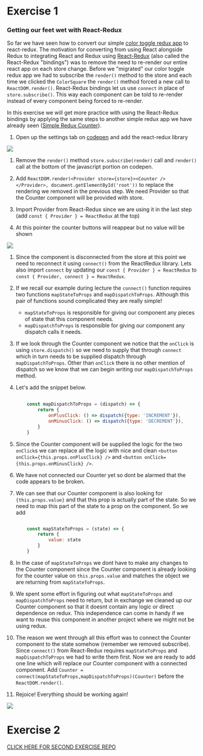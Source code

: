 # Exercise 1
### Getting our feet wet with React-Redux

 So far we have seen how to convert our simple [color toggle redux app]() to react-redux. The motivation for converting from using React alongside Redux to integrating React and Redux using [React-Redux]() (also called the React-Redux "bindings") was to remove the need to re-render our entire react app on each store change. 
 Before we "migrated" our color toggle redux app we had to subscribe the `render()` method to the store and each time we clicked the `ColorSquare` the `render()` method forced a new call to `ReactDOM.render()`. React-Redux bindings let us use `connect` in place of `store.subscribe()`. This way each component can be told to re-render instead of every component being forced to re-render.

 In this exercise we will get more practice with using the React-Redux bindings by applying the same steps to another simple redux app we have already seen ([Simple Redux Counter](https://codepen.io/rick-shar/pen/qrBwRz)). 

 1. Open up the settings tab on [codepen](https://codepen.io/rick-shar/pen/qrBwRz) and add the react-redux library
    
![](https://d3vv6lp55qjaqc.cloudfront.net/items/1j2I3y2m2x25092r2q0F/Screen%20Shot%202017-05-28%20at%205.11.11%20PM.png?v=aea6a25a)

1. Remove the `render()` method `store.subscribe(render)` call and `render()` call at the bottom of the javascript portion on codepen.

1. Add `ReactDOM.render(<Provider store={store}><Counter /></Provider>, document.getElementById('root'))` to replace the rendering we removed in the previous step. We need Provider so that the Counter component will be provided with store.

1. Import Provider from React-Redux since we are using it in the last step (add `const { Provider } = ReactRedux` at the top)

1. At this pointer the counter buttons will reappear but no value will be shown

![](https://d3vv6lp55qjaqc.cloudfront.net/items/260h0g2I2d3e1f3C0F0D/Screen%20Shot%202017-05-28%20at%205.20.37%20PM.png?v=fed2bf49)

1. Since the component is disconnected from the store at this point we need to reconnect it using `connect()` from the ReactRedux library. Lets also import `connect` by updating our `const { Provider } = ReactRedux` to `const { Provider, connect } = ReactRedux`.

1. If we recall our example during lecture the `connect()` function requires two functions `mapStateToProps` and `mapDispatchToProps`. Although this pair of functions sound complicated they are really simple! 
    
    - `mapStateToProps` is responsible for giving our component any pieces of state that this component needs.
    - `mapDispatchToProps` is responsible for giving our component any dispatch calls it needs.
    
1. If we look through the Counter component we notice that the `onClick` is using `store.dispatch()` so we need to supply that through `connect` which in turn needs to be supplied dispatch through `mapDispatchToProps`. Other than `onClick` there is no other mention of dispatch so we know that we can begin writing our `mapDispatchToProps` method.

1. Let's add the snippet below.
    ```javascript
       
        const mapDispatchToProps = (dispatch) => {
            return {
                onPlusClick: () => dispatch({type: 'INCREMENT'}),
                onMinusClick: () => dispatch({type: 'DECREMENT'}),
            }
        }
    
    ```

1. Since the Counter component will be supplied the logic for the two `onClick`s we can replace all the logic with nice and clean `<button onClick={this.props.onPlusClick} />` and `<button onClick={this.props.onMinusClick} />`.

1. We have not connected our Counter yet so dont be alarmed that the code appears to be broken.

1. We can see that our Counter component is also looking for `{this.props.value}` and that this prop is actually part of the state. So we need to map this part of the state to a prop on the component. So we add

    ```javascript

        const mapStateToProps = (state) => {
            return {
                value: state
            }
        }

    ```

1. In the case of `mapStateToProps` we dont have to make any changes to the Counter component since the Counter component is already looking for the counter value on `this.props.value` and matches the object we are returning from `mapStateToProps`.

1. We spent some effort in figuring out what `mapStateToProps` and `mapDispatchToProps` need to return, but in exchange we cleaned up our Counter component so that it doesnt contain any logic or direct dependence on redux. This independence can come in handy if we want to reuse this component in another project where we might not be using redux.

1. The reason we went through all this effort was to connect the Counter component to the state somehow (remember we removed subscribe). Since `connect()` from React-Redux requires `mapStateToProps` and `mapDispatchToProps` we had to write them first. Now we are ready to add one line which will replace our Counter component with a connected component. Add `Counter = connect(mapStateToProps,mapDispatchToProps)(Counter)` before the `ReactDOM.render()`.

1. Rejoice! Everything should be working again!

![](https://d3vv6lp55qjaqc.cloudfront.net/items/0k3A0A0Z1q0U09011G1M/Screen%20Recording%202017-05-28%20at%2005.59%20PM.gif?v=713df0df)

# Exercise 2
 [CLICK HERE FOR SECOND EXERCISE REPO](https://github.com/horizons-school-of-technology/todo-redux/)
